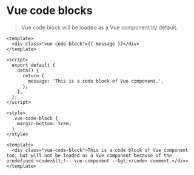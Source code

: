 # Vue code blocks

> Vue code block will be loaded as a Vue component by default.

```vue
<template>
  <div class="vue-code-block">{{ message }}</div>
</template>

<script>
  export default {
    data() {
      return {
        message: 'This is a code block of Vue component.',
      };
    },
  };
</script>

<style>
  .vue-code-block {
    margin-bottom: 1rem;
  }
</style>
```

<!-- no-vue-component -->

```vue
<template>
  <div class="vue-code-block">This is a code block of Vue component too, but will not be loaded as a Vue component because of the predefined <code>&lt;!-- vue-component --&gt;</code> comment.</div>
</template>
```
